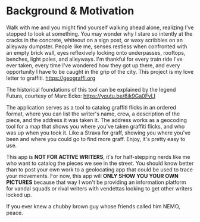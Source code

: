 # Background & Motivation

Walk with me and you might find yourself walking ahead alone, realizing I've stopped to look at something. You may wonder why I stare so intently at the cracks in the concrete, whiteout on a sign post, or waxy scribbles on an alleyway dumpster. People like me, senses restless when confronted with an empty brick wall, eyes reflexively locking onto underpasses, rooftops, benches, light poles, and alleyways. I'm thankful for every train ride I've ever taken, every time I've wondered how they got up there, and every opportunity I have to be caught in the grip of the city. This project is my love letter to graffiti. https://geograffi.org

The historical foundations of this tool can be explained by the legend Futura, courtesy of Marc Ecko: https://youtu.be/6ik9Ga0FvLI

The application serves as a tool to catalog graffiti flicks in an ordered format, where you can list the writer's name, crew, a description of the piece, and the address it was taken it. The address works as a geocoding tool for a map that shows you where you've taken graffiti flicks, and who was up when you took it. Like a Strava for graff, showing you where you've been and where you could go to find more graff. Enjoy, it's pretty easy to use.

This app is **NOT FOR ACTIVE WRITERS**, it's for half-stepping nerds like me who want to catalog the pieces we see in the street. You should know better than to post your own work to a geolocating app that could be used to trace your movements. For now, this app will **ONLY SHOW YOU YOUR OWN PICTURES** because that way I won't be providing an information platform for vandal squads or rival writers with vendettas looking to get other writers locked up.

If you ever knew a chubby brown guy whose friends called him NEMO, peace.
